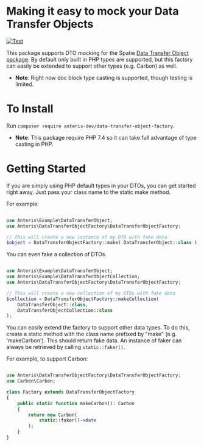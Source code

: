 # Making it easy to mock your Data Transfer Objects
[![Test](https://github.com/Anteris-Dev/data-transfer-object-factory/workflows/Test/badge.svg)](https://github.com/Anteris-Dev/data-transfer-object-factory/actions?query=workflow%3ATest)

This package supports DTO mocking for the Spatie [Data Transfer Object package](https://github.com/spatie/data-transfer-object). By default only built in PHP types are supported, but this factory can easily be extended to support other types (e.g. Carbon) as well.

- **Note**: Right now doc block type casting is supported, though testing is limited.

# To Install

Run `composer require anteris-dev/data-transfer-object-factory`.

- **Note**: This package require PHP 7.4 so it can take full advantage of type casting in PHP.

# Getting Started

If you are simply using PHP default types in your DTOs, you can get started right away. Just pass your class name to the static make method.

For example:

```php

use Anteris\Example\DataTransferObject;
use Anteris\DataTransferObjectFactory\DataTransferObjectFactory;

// This will create a new instance of my DTO with fake data
$object = DataTransferObjectFactory::make( DataTransferObject::class );

```

You can even fake a collection of DTOs.

```php

use Anteris\Example\DataTransferObject;
use Anteris\Example\DataTransferObjectCollection;
use Anteris\DataTransferObjectFactory\DataTransferObjectFactory;

// This will create a new collection of my DTOs with fake data
$collection = DataTransferObjectFactory::makeCollection(
    DataTransferObject::class,
    DataTransferObjectCollection::class
);

```

You can easily extend the factory to support other data types. To do this, create a static method with the class name prefixed by "make" (e.g. 'makeCarbon'). This should return fake data. An instance of faker can always be retrieved by calling `static::faker()`.

For example, to support Carbon:

```php

use Anteris\DataTransferObjectFactory\DataTransferObjectFactory;
use Carbon\Carbon;

class Factory extends DataTransferObjectFactory
{
    public static function makeCarbon(): Carbon
    {
        return new Carbon(
            static::faker()->date
        );
    }
}

```
